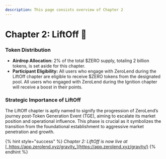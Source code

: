 ```yaml
---
description: This page consists overview of Chapter 2
---
```


# Chapter 2: LiftOff 🚀

### **Token Distribution**

* **Airdrop Allocation:** 2% of the total $ZERO supply, totaling 2 billion tokens, is set aside for this chapter.
* **Participant Eligibility:** All users who engage with ZeroLend during the LiftOff chapter are eligible to receive $ZERO tokens from the designated pool. All users who engaged with ZeroLend during the Ignition chapter will receive a boost in their points.&#x20;

### **Strategic Importance of LiftOff**

The LiftOff chapter is aptly named to signify the progression of ZeroLend’s journey post-Token Generation Event (TGE), aiming to escalate its market position and operational influence. This phase is crucial as it symbolizes the transition from the foundational establishment to aggressive market penetration and growth.

{% hint style="success" %}
_Chapter 2: LiftOff is now live at_ [_https://app.zerolend.xyz/gravity_](https://app.zerolend.xyz/gravity/)
{% endhint %}
